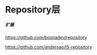 # Repository层

##### 扩展

https://github.com/bosnadev/repository

https://github.com/andersao/l5-repository



